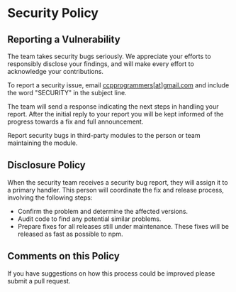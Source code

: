 # Security Policy

## Reporting a Vulnerability

The team takes security bugs seriously. We appreciate your efforts to responsibly disclose your findings, and will make every effort to acknowledge your contributions.

To report a security issue, email [ccpprogrammers[at]gmail.com](mailto:ccpprogrammers@gmail.com) and include the word "SECURITY" in the subject line.

The team will send a response indicating the next steps in handling your report. After the initial reply to your report you will be kept informed of the progress towards a fix and full announcement.

Report security bugs in third-party modules to the person or team maintaining the module.

## Disclosure Policy

When the security team receives a security bug report, they will assign it to a
primary handler. This person will coordinate the fix and release process,
involving the following steps:

  * Confirm the problem and determine the affected versions.
  * Audit code to find any potential similar problems.
  * Prepare fixes for all releases still under maintenance. These fixes will be
    released as fast as possible to npm.

## Comments on this Policy

If you have suggestions on how this process could be improved please submit a
pull request.
